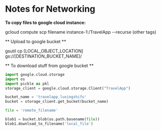 # Notes for Networking

**To copy files to google cloud instance:**

gcloud compute scp filename instance-1:/TravelApp --recurse (other tags)

** Upload to google bucket **

gsutil cp [LOCAL_OBJECT_LOCATION] gs://[DESTINATION_BUCKET_NAME]/

** To download stuff from google bucket **

```python
import google.cloud.storage
import os
import pickle as pkl
storage_client = google.cloud.storage.Client("TravelApp")

bucket_name = 'travelapp_luxingshifu'
bucket = storage_client.get_bucket(bucket_name)

file = 'remote_filename'

blob1 = bucket.blob(os.path.basename(file))
blob1.download_to_filename('local_file')
```
